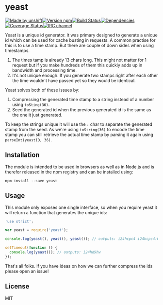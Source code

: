 # yeast

[![Made by unshift](https://img.shields.io/badge/made%20by-unshift-00ffcc.svg?style=flat-square)](http://unshift.io)[![Version npm](http://img.shields.io/npm/v/yeast.svg?style=flat-square)](http://browsenpm.org/package/yeast)[![Build Status](http://img.shields.io/travis/unshiftio/yeast/master.svg?style=flat-square)](https://travis-ci.org/unshiftio/yeast)[![Dependencies](https://img.shields.io/david/unshiftio/yeast.svg?style=flat-square)](https://david-dm.org/unshiftio/yeast)[![Coverage Status](http://img.shields.io/coveralls/unshiftio/yeast/master.svg?style=flat-square)](https://coveralls.io/r/unshiftio/yeast?branch=master)[![IRC channel](http://img.shields.io/badge/IRC-irc.freenode.net%23unshift-00a8ff.svg?style=flat-square)](http://webchat.freenode.net/?channels=unshift)

Yeast is a unique id generator. It was primary designed to generate a unique id
which can be used for cache busting in requests. A common practise for this is
to use a time stamp. But there are couple of down sides when using timestamps.

1. The times tamp is already 13 chars long. This might not matter for 1 request
   but if you make hundreds of them this quickly adds up in bandwidth and
   processing time.
2. It's not unique enough. If you generate two stamps right after each other the
   time wouldn't have passed yet so they would be identical.

Yeast solves both of these issues by:

1. Compressing the generated time stamp to a string instead of a number using
   `toSting(36)`.
2. Seed the generated id when the previous generated id is the same as the one
   it just generated.

To keep the strings unique it will use the `:` char to separate the generated
stamp from the seed. As we're using `toString(36)` to encode the time stamp you
can still retrieve the actual time stamp by parsing it again using
`parseInt(yeastID, 36)`.

## Installation

The module is intended to be used in browsers as well as in Node.js and is
therefor released in the npm registry and can be installed using:

```
npm install --save yeast
```

## Usage

This module only exposes one single interface, so when you require yeast it will
return a function that generates the unique ids:

```js
'use strict';

var yeast = require('yeast');

console.log(yeast(), yeast(), yeast()); // outputs: i24hcpc4 i24hcpc4:0 i24hcpc4:1

setTimeout(function () {
  console.log(yeast()); // outputs: i24hd9hw
});
```

That's all folks. If you have ideas on how we can further compress the ids
please open an issue!

## License

MIT
